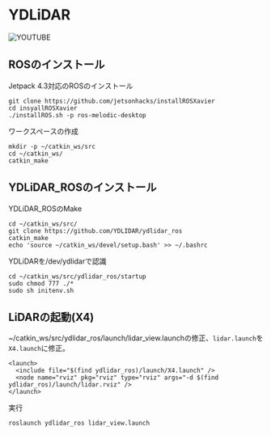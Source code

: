 # YDLiDAR

![YOUTUBE](FkTnUyxo_dI)

## ROSのインストール

Jetpack 4.3対応のROSのインストール

```
git clone https://github.com/jetsonhacks/installROSXavier
cd insyallROSXavier
./installROS.sh -p ros-melodic-desktop
```

ワークスペースの作成

```
mkdir -p ~/catkin_ws/src
cd ~/catkin_ws/
catkin_make
```

## YDLiDAR_ROSのインストール

YDLiDAR_ROSのMake

```
cd ~/catkin_ws/src/
git clone https://github.com/YDLIDAR/ydlidar_ros
catkin_make
echo 'source ~/catkin_ws/devel/setup.bash' >> ~/.bashrc
```

YDLiDARを/dev/ydlidarで認識

```
cd ~/catkin_ws/src/ydlidar_ros/startup
sudo chmod 777 ./*
sudo sh initenv.sh
```

## LiDARの起動(X4)

~/catkin_ws/src/ydlidar_ros/launch/lidar_view.launchの修正、`lidar.launch`を`X4.launch`に修正。

```
<launch>
  <include file="$(find ydlidar_ros)/launch/X4.launch" />
  <node name="rviz" pkg="rviz" type="rviz" args="-d $(find ydlidar_ros)/launch/lidar.rviz" />
</launch>
```

実行

```
roslaunch ydlidar_ros lidar_view.launch
```



